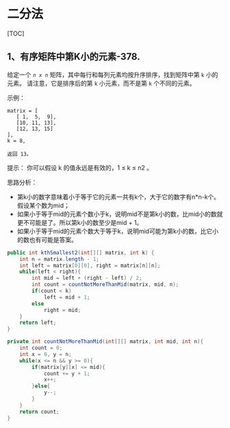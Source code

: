 # 二分法

[TOC]

## 1、有序矩阵中第K小的元素-378.

给定一个 *`n x n`* 矩阵，其中每行和每列元素均按升序排序，找到矩阵中第 `k` 小的元素。
 请注意，它是排序后的第 `k` 小元素，而不是第 `k` 个不同的元素。

示例：

```
matrix = [
   [ 1,  5,  9],
   [10, 11, 13],
   [12, 13, 15]
],
k = 8,

返回 13。
```

提示：
你可以假设 k 的值永远是有效的，1 ≤ k ≤ n2 。

思路分析：

- 第k小的数字意味着小于等于它的元素一共有k个，大于它的数字有n*n-k个。假设某个数为mid；
- 如果小于等于mid的元素个数小于k，说明mid不是第k小的数，比mid小的数就更不可能是了。所以第k小的数至少是mid + 1。
- 如果小于等于mid的元素个数大于等于k，说明mid可能为第k小的数，比它小的数也有可能是答案。

```java
public int kthSmallest2(int[][] matrix, int k) {
    int n = matrix.length - 1;
    int left = matrix[0][0], right = matrix[n][n];
    while(left < right){
        int mid = left + (right - left) / 2;
        int count = countNotMoreThanMid(matrix, mid, n);
        if(count < k)
            left = mid + 1;
        else
            right = mid;
    }
    return left;
}

private int countNotMoreThanMid(int[][] matrix, int mid, int n){
    int count = 0;
    int x = 0, y = n;
    while(x <= n && y >= 0){
        if(matrix[y][x] <= mid){
            count += y + 1;
            x++;
        }else{
            y--;
        }
    }
    return count;
}
```

